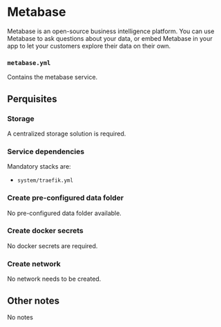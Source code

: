 # Metabase

Metabase is an open-source business intelligence platform. You can use Metabase to ask questions about your data, or embed Metabase in your app to let your customers explore their data on their own.

### `metabase.yml`
Contains the metabase service.

## Perquisites
### Storage
A centralized storage solution is required.

### Service dependencies
Mandatory stacks are:
- `system/traefik.yml`

### Create pre-configured data folder
No pre-configured data folder available.

### Create docker secrets
No docker secrets are required.

### Create network
No network needs to be created.

## Other notes
No notes